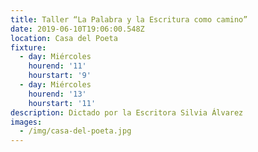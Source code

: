 ```yaml
---
title: Taller “La Palabra y la Escritura como camino”
date: 2019-06-10T19:06:00.548Z
location: Casa del Poeta
fixture:
  - day: Miércoles
    hourend: '11'
    hourstart: '9'
  - day: Miércoles
    hourend: '13'
    hourstart: '11'
description: Dictado por la Escritora Silvia Álvarez
images:
  - /img/casa-del-poeta.jpg
---
```


